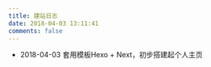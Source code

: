 ```yaml
---
title: 建站日志
date: 2018-04-03 13:11:41
comments: false
---
```


- 2018-04-03 套用模板Hexo + Next，初步搭建起个人主页
